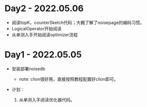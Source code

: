# Day2 - 2022.05.06
- 阅读topK，counterSketch代码；大概了解了noisepage的编码习惯。
- LogicalOperator开始阅读
- 从单测入手开始阅读optimizer流程
# Day1 - 2022.05.05
- 安装部署noisedb
    - note: clion很好用，直接按照教程配置好clion即可。

- 计划：
    1. 从单测入手阅读优化器代码。